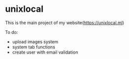 # unixlocal

This is the main project of my website(https://unixlocal.ml)

To do:
- upload images system
- system tab functions
- create user with email validation

